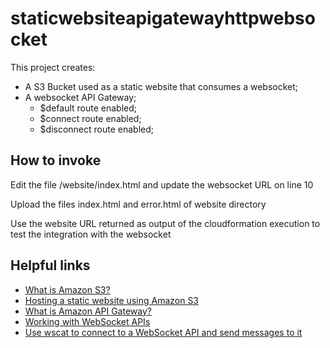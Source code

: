 # staticwebsiteapigatewayhttpwebsocket

This project creates:
- A S3 Bucket used as a static website that consumes a websocket;
- A websocket API Gateway;
    - $default route enabled;
    - $connect route enabled;
    - $disconnect route enabled;

## How to invoke

Edit the file /website/index.html and update the websocket URL on line 10

Upload the files index.html and error.html of website directory

Use the website URL returned as output of the cloudformation execution to test the integration with the websocket

## Helpful links

- [What is Amazon S3?][1]
- [Hosting a static website using Amazon S3][2]
- [What is Amazon API Gateway?][3]
- [Working with WebSocket APIs][4]
- [Use wscat to connect to a WebSocket API and send messages to it][5]

[1]: https://docs.aws.amazon.com/AmazonS3/latest/userguide/Welcome.html
[2]: https://docs.aws.amazon.com/AmazonS3/latest/userguide/WebsiteHosting.html
[3]: https://docs.aws.amazon.com/apigateway/latest/developerguide/welcome.html
[4]: https://docs.aws.amazon.com/apigateway/latest/developerguide/apigateway-websocket-api.html
[5]: https://docs.aws.amazon.com/apigateway/latest/developerguide/apigateway-how-to-call-websocket-api-wscat.html